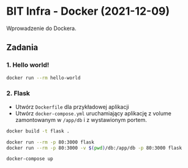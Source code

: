 # BIT Infra - Docker (2021-12-09)

Wprowadzenie do Dockera.

## Zadania

### 1. Hello world!

```bash
docker run --rm hello-world
```

### 2. Flask

- Utwórz `Dockerfile` dla przykładowej aplikacji
- Utwórz `docker-compose.yml` uruchamiający aplikację z volume zamontowanym w `/app/db` i z wystawionym portem.

```bash
docker build -t flask .

docker run --rm -p 80:3000 flask
docker run --rm -p 80:3000 -v $(pwd)/db:/app/db -p 80:3000 flask

docker-compose up
```
